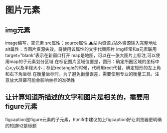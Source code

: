 # 图片元素
## img元素
image缩写，空元素
src属性：source属性.⚠️站内资源./站外资源输入完整地址
alt属性：当图片资源失效，将使用该属性的文字代替图片
img经常和a元素联用
target="blank”表示在新窗口打开
map是地图，可以在一张大图片上标注,可以使用map的子元素划分区域
在标记图片区域位置是，圆形：确定所圈区域的坐标中心x,y以及半径大小；标记rectangle的时候，代码用rect代替，确定矩形的左上角和右下角坐标
在衡量坐标时，为了避免衡量误差，需要使用专业的衡量工具。注意放大屏幕可能会影响坐标的准确性
## 让计算知道所描述的文字和图片是相关的，需要用figure元素
figcaption是figure元素的子元素，html5中建议加上figcaption好让浏览器更明确的知道h2是标题